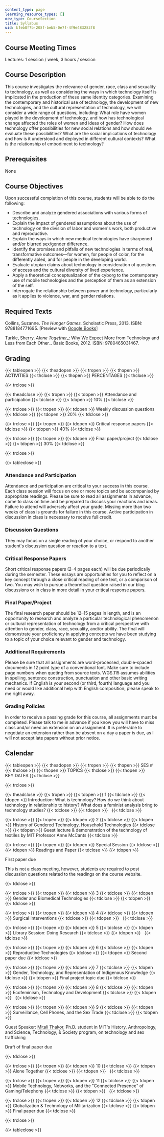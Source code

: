 ```yaml
---
content_type: page
learning_resource_types: []
ocw_type: CourseSection
title: Syllabus
uid: bfeb8f7b-208f-beb5-0e7f-4f9e483283f8
---
```


Course Meeting Times
--------------------

Lectures: 1 session / week, 3 hours / session

Course Description
------------------

This course investigates the relevance of gender, race, class and sexuality to technology, as well as considering the ways in which technology itself is implicated in the production of these same identity categories. Examining the contemporary and historical use of technology, the development of new technologies, and the cultural representation of technology, we will consider a wide range of questions, including: What role have women played in the development of technology, and how has technological change affected the roles of women and ideas of gender? How does technology offer possibilities for new social relations and how should we evaluate these possibilities? What are the social implications of technology and how is it understood and deployed in different cultural contexts? What is the relationship of embodiment to technology?

Prerequisites
-------------

None

Course Objectives
-----------------

Upon successful completion of this course, students will be able to do the following:

*   Describe and analyze gendered associations with various forms of technologies.
*   Explain the impact of gendered assumptions about the use of technology on the division of labor and women's work, both productive and reproductive.
*   Explain the ways in which new medical technologies have sharpened and/or blurred sex/gender difference.
*   Identify the promises and pitfalls of new technologies in terms of real, transformative outcomes—for women, for people of color, for the differently abled, and for people in the developing world.
*   Evaluate utopian claims about technology in consideration of questions of access and the cultural diversity of lived experience.
*   Apply a theoretical conceptualization of the cyborg to the contemporary use of mobile technologies and the perception of them as an extension of the self.
*   Interrogate the relationship between power and technology, particularly as it applies to violence, war, and gender relations.

Required Texts
--------------

Collins, Suzanne. _The Hunger Games._ Scholastic Press, 2013. ISBN: 9788184771695. \[Preview with [Google Books](http://books.google.com/books?id=CIFqbWcjfHEC&pg=PA9=onepage)\]

Turkle, Sherry. _Alone Together__: Why We Expect More from Technology and Less from Each Other_. Basic Books, 2012. ISBN: 9780465031467.

Grading
-------

{{< tableopen >}}
{{< theadopen >}}
{{< tropen >}}
{{< thopen >}}
ACTIVITIES
{{< thclose >}}
{{< thopen >}}
PERCENTAGES
{{< thclose >}}

{{< trclose >}}

{{< theadclose >}}
{{< tropen >}}
{{< tdopen >}}
Attendance and participation
{{< tdclose >}}
{{< tdopen >}}
10%
{{< tdclose >}}

{{< trclose >}}
{{< tropen >}}
{{< tdopen >}}
Weekly discussion questions
{{< tdclose >}}
{{< tdopen >}}
20%
{{< tdclose >}}

{{< trclose >}}
{{< tropen >}}
{{< tdopen >}}
Critical response papers
{{< tdclose >}}
{{< tdopen >}}
40%
{{< tdclose >}}

{{< trclose >}}
{{< tropen >}}
{{< tdopen >}}
Final paper/project
{{< tdclose >}}
{{< tdopen >}}
30%
{{< tdclose >}}

{{< trclose >}}

{{< tableclose >}}

### Attendance and Participation

Attendance and participation are critical to your success in this course. Each class session will focus on one or more topics and be accompanied by appropriate readings. Please be sure to read all assignments in advance, come to class on time and be prepared to discuss your reactions and ideas. Failure to attend will adversely affect your grade. Missing more than two weeks of class is grounds for failure in this course. Active participation in discussion in class is necessary to receive full credit.

### Discussion Questions

They may focus on a single reading of your choice, or respond to another student's discussion question or reaction to a text.

### Critical Response Papers

Short critical response papers (2–4 pages each) will be due periodically during the semester. These essays are opportunities for you to reflect on a key concept through a close critical reading of one text, or a comparison of two. You may wish to pursue a theoretical question raised in our blog discussions or in class in more detail in your critical response papers.

### Final Paper/Project

The final research paper should be 12–15 pages in length, and is an opportunity to research and analyze a particular technological phenomenon or cultural representation of technology from a critical perspective with attention to gender, class, race, sexuality, and/or ability. The final will demonstrate your proficiency in applying concepts we have been studying to a topic of your choice relevant to gender and technology.

### Additional Requirements

Please be sure that all assignments are word-processed, double-spaced documents in 12 point type of a conventional font. Make sure to include page numbers when quoting from source texts. WGS.115 assumes abilities in spelling, sentence construction, punctuation and other basic writing mechanics. If English is your second (or third, fourth) language and you need or would like additional help with English composition, please speak to me right away.

### Grading Policies

In order to receive a passing grade for this course, all assignments must be completed. Please talk to me in advance if you know you will have to miss class and/or need an extension on an assignment. It is preferable to negotiate an extension rather than be absent on a day a paper is due, as I will not accept late papers without prior notice.

Calendar
--------

{{< tableopen >}}
{{< theadopen >}}
{{< tropen >}}
{{< thopen >}}
SES #
{{< thclose >}}
{{< thopen >}}
TOPICS
{{< thclose >}}
{{< thopen >}}
KEY DATES
{{< thclose >}}

{{< trclose >}}

{{< theadclose >}}
{{< tropen >}}
{{< tdopen >}}
1
{{< tdclose >}}
{{< tdopen >}}
Introduction: What is technology? How do we think about technology in relationship to history? What does a feminist analysis bring to technology studies?
{{< tdclose >}}
{{< tdopen >}}
 
{{< tdclose >}}

{{< trclose >}}
{{< tropen >}}
{{< tdopen >}}
2
{{< tdclose >}}
{{< tdopen >}}
History of Gendered Technology, Household Technologies
{{< tdclose >}}
{{< tdopen >}}
Guest lecture & demonstration of the technology of textiles by MIT Professor Anne McCants
{{< tdclose >}}

{{< trclose >}}
{{< tropen >}}
{{< tdopen >}}
Special Session
{{< tdclose >}}
{{< tdopen >}}
Readings and Paper
{{< tdclose >}}
{{< tdopen >}}


First paper due

This is not a class meeting, however, students are required to post discussion questions related to the readings on the course website.


{{< tdclose >}}

{{< trclose >}}
{{< tropen >}}
{{< tdopen >}}
3
{{< tdclose >}}
{{< tdopen >}}
Gender and Biomedical Technologies
{{< tdclose >}}
{{< tdopen >}}
 
{{< tdclose >}}

{{< trclose >}}
{{< tropen >}}
{{< tdopen >}}
4
{{< tdclose >}}
{{< tdopen >}}
Surgical Interventions
{{< tdclose >}}
{{< tdopen >}}
 
{{< tdclose >}}

{{< trclose >}}
{{< tropen >}}
{{< tdopen >}}
5
{{< tdclose >}}
{{< tdopen >}}
Library Session: Doing Research
{{< tdclose >}}
{{< tdopen >}}
 
{{< tdclose >}}

{{< trclose >}}
{{< tropen >}}
{{< tdopen >}}
6
{{< tdclose >}}
{{< tdopen >}}
Reproductive Technologies
{{< tdclose >}}
{{< tdopen >}}
Second paper due
{{< tdclose >}}

{{< trclose >}}
{{< tropen >}}
{{< tdopen >}}
7
{{< tdclose >}}
{{< tdopen >}}
Gender, Technology, and Representation of Indigenous Knowledge
{{< tdclose >}}
{{< tdopen >}}
Final project topic due
{{< tdclose >}}

{{< trclose >}}
{{< tropen >}}
{{< tdopen >}}
8
{{< tdclose >}}
{{< tdopen >}}
Ecofeminism, Technology and Development
{{< tdclose >}}
{{< tdopen >}}
 
{{< tdclose >}}

{{< trclose >}}
{{< tropen >}}
{{< tdopen >}}
9
{{< tdclose >}}
{{< tdopen >}}
Surveillance, Cell Phones, and the Sex Trade
{{< tdclose >}}
{{< tdopen >}}


Guest Speaker: [Mitali Thakor](http://www.mitalithakor.com/), Ph.D. student in MIT's History, Anthropology, and Science, Technology, & Society program, on technology and sex trafficking

Draft of final paper due


{{< tdclose >}}

{{< trclose >}}
{{< tropen >}}
{{< tdopen >}}
10
{{< tdclose >}}
{{< tdopen >}}
Alone Together
{{< tdclose >}}
{{< tdopen >}}
 
{{< tdclose >}}

{{< trclose >}}
{{< tropen >}}
{{< tdopen >}}
11
{{< tdclose >}}
{{< tdopen >}}
Mobile Technology, Networks, and the "Connected Presence" of Gaming/Telephony
{{< tdclose >}}
{{< tdopen >}}
 
{{< tdclose >}}

{{< trclose >}}
{{< tropen >}}
{{< tdopen >}}
12
{{< tdclose >}}
{{< tdopen >}}
Globalization & Technology of Militarization
{{< tdclose >}}
{{< tdopen >}}
Final paper due
{{< tdclose >}}

{{< trclose >}}

{{< tableclose >}}